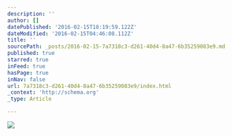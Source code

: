 ```yaml
---
description: ''
author: []
datePublished: '2016-02-15T18:19:59.122Z'
dateModified: '2016-02-15T04:46:08.112Z'
title: ''
sourcePath: _posts/2016-02-15-7a7318c3-d261-40d4-8a47-6b35259083e9.md
published: true
starred: true
inFeed: true
hasPage: true
inNav: false
url: 7a7318c3-d261-40d4-8a47-6b35259083e9/index.html
_context: 'http://schema.org'
_type: Article

---
```

![](https://the-grid-user-content.s3-us-west-2.amazonaws.com/4d42550a-f79b-434a-a380-07b88efe1739.png)